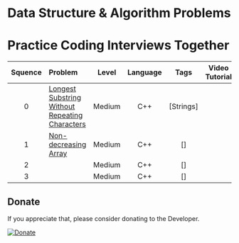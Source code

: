 # Data Structure & Algorithm Problems
# Practice Coding Interviews Together



| Squence | Problem       | Level  | Language  | Tags | Video Tutorial|
|:-------:|:--------------|:------:|:---------:|:----:|:-------------:|
|0|[Longest Substring Without Repeating Characters](https://github.com/phamtiennam/MyCodeDojo/blob/master/C_C%2B%2B/LongestSubstringWithoutRepeatingCharacters.cpp)|Medium|C++|[Strings]||
|1|[Non-decreasing Array](https://github.com/phamtiennam/MyCodeDojo/blob/master/C_C%2B%2B/non-decreasing_by_modifying_1_element.cpp)|Medium|C++|[]||
|2|[]()|Medium|C++|[]||
|3|[]()|Medium|C++|[]||


## Donate
If you appreciate that, please consider donating to the Developer.

[![Donate](https://cdn.pbrd.co/images/HyQFKkP.png)](https://www.paypal.me/TIENNAMPHAM)
